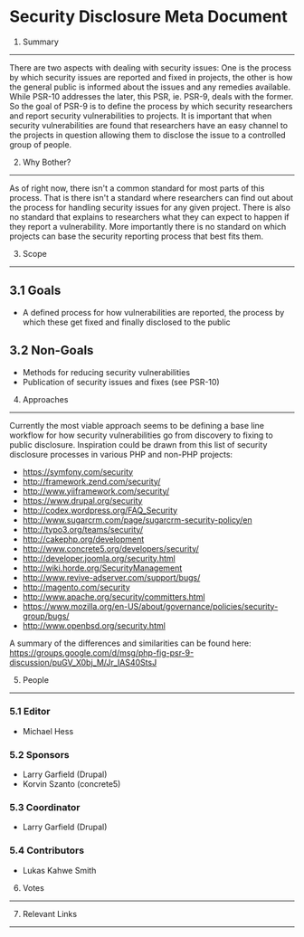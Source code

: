 Security Disclosure Meta Document
=================================

1. Summary
----------

There are two aspects with dealing with security issues: One is the process
by which security issues are reported and fixed in projects, the other
is how the general public is informed about the issues and any remedies
available. While PSR-10 addresses the later, this PSR, ie. PSR-9, deals with
the former. So the goal of PSR-9 is to define the process by which security
researchers and report security vulnerabilities to projects. It is important
that when security vulnerabilities are found that researchers have an easy
channel to the projects in question allowing them to disclose the issue to a
controlled group of people.

2. Why Bother?
--------------

As of right now, there isn't a common standard for most parts of this process.
That is there isn't a standard where researchers can find out about the
process for handling security issues for any given project. There is also
no standard that explains to researchers what they can expect to happen if
they report a vulnerability. More importantly there is no standard on which
projects can base the security reporting process that best fits them.

3. Scope
--------

## 3.1 Goals

* A defined process for how vulnerabilities are reported, the process by which
  these get fixed and finally disclosed to the public

## 3.2 Non-Goals

* Methods for reducing security vulnerabilities
* Publication of security issues and fixes (see PSR-10)

4. Approaches
-------------

Currently the most viable approach seems to be defining a base line workflow
for how security vulnerabilities go from discovery to fixing to public
disclosure. Inspiration could be drawn from this list of security disclosure
processes in various PHP and non-PHP projects:

* https://symfony.com/security
* http://framework.zend.com/security/
* http://www.yiiframework.com/security/
* https://www.drupal.org/security
* http://codex.wordpress.org/FAQ_Security
* http://www.sugarcrm.com/page/sugarcrm-security-policy/en
* http://typo3.org/teams/security/
* http://cakephp.org/development
* http://www.concrete5.org/developers/security/
* http://developer.joomla.org/security.html
* http://wiki.horde.org/SecurityManagement
* http://www.revive-adserver.com/support/bugs/
* http://magento.com/security
* http://www.apache.org/security/committers.html
* https://www.mozilla.org/en-US/about/governance/policies/security-group/bugs/
* http://www.openbsd.org/security.html

A summary of the differences and similarities can be found here:
https://groups.google.com/d/msg/php-fig-psr-9-discussion/puGV_X0bj_M/Jr_IAS40StsJ

5. People
---------

### 5.1 Editor

* Michael Hess

### 5.2 Sponsors

* Larry Garfield (Drupal)
* Korvin Szanto (concrete5)

### 5.3 Coordinator

* Larry Garfield (Drupal)

### 5.4 Contributors

* Lukas Kahwe Smith

6. Votes
--------

7. Relevant Links
-----------------
